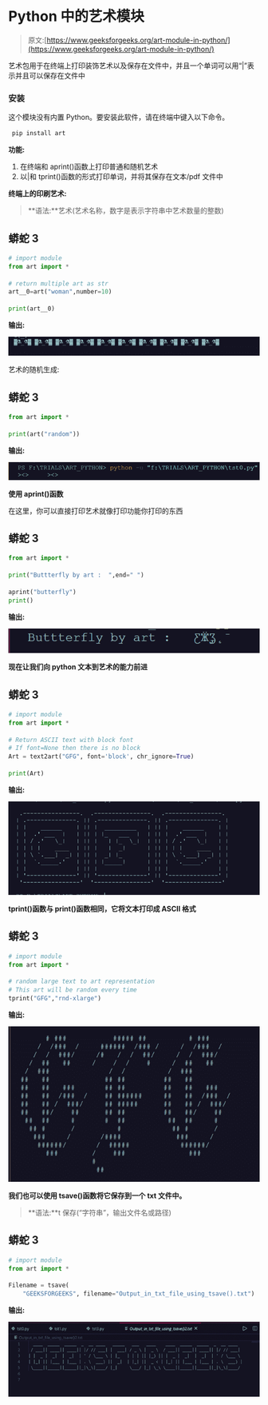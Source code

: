 # Python 中的艺术模块

> 原文:[https://www.geeksforgeeks.org/art-module-in-python/](https://www.geeksforgeeks.org/art-module-in-python/)

艺术包用于在终端上打印装饰艺术以及保存在文件中，并且一个单词可以用“|”表示并且可以保存在文件中

### **安装**

这个模块没有内置 Python。要安装此软件，请在终端中键入以下命令。

```py
 pip install art 

```

**功能:**

1.  在终端和 aprint()函数上打印普通和随机艺术
2.  以|和 tprint()函数的形式打印单词，并将其保存在文本/pdf 文件中

**终端上的印刷艺术:**

> **语法:**艺术(艺术名称，数字是表示字符串中艺术数量的整数)

## 蟒蛇 3

```py
# import module
from art import *

# return multiple art as str
art__0=art("woman",number=10)

print(art__0)
```

**输出:**

![](img/49ce2cf558f7c43c99abe5bed3374d5f.png)

艺术的随机生成:

## 蟒蛇 3

```py
from art import *

print(art("random"))
```

**输出:**

![](img/4a5a3a56b49334e902e1fc209fda18f3.png)

**使用 aprint()函数**

在这里，你可以直接打印艺术就像打印功能你打印的东西

## 蟒蛇 3

```py
from art import *

print("Buttterfly by art :  ",end=" ")

aprint("butterfly")
print()
```

**输出:**

![](img/a53adc68e47a4b9f920b815ced6195f3.png)

**现在让我们向 python 文本到艺术的能力前进**

## 蟒蛇 3

```py
# import module
from art import *

# Return ASCII text with block font
# If font=None then there is no block
Art = text2art("GFG", font='block', chr_ignore=True)

print(Art)
```

**输出:**

![](img/70f799cef584d3a4ea0a5c354909c524.png)

**tprint()函数与 print()函数相同，它将文本打印成 ASCII 格式**

## 蟒蛇 3

```py
# import module
from art import *

# random large text to art representation 
# This art will be random every time
tprint("GFG","rnd-xlarge")
```

**输出:**

![](img/ad568f6c6851cf48097ccb9e422dcfab.png)

**我们也可以使用 tsave()函数将它保存到一个 txt 文件中。**

> **语法:**t 保存(“字符串”，输出文件名或路径)

## 蟒蛇 3

```py
# import module
from art import *

Filename = tsave(
    "GEEKSFORGEEKS", filename="Output_in_txt_file_using_tsave().txt")
```

**输出:**

![](img/5f8dacbadcf6d40fea430794d690e05e.png)